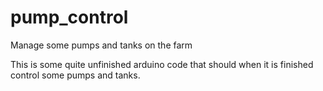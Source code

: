 # pump_control
Manage some pumps and tanks on the farm

This is some quite unfinished arduino code that should when it is finished control some pumps and tanks.


